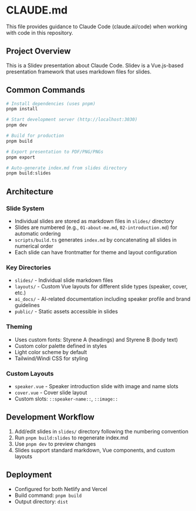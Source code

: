 # CLAUDE.md

This file provides guidance to Claude Code (claude.ai/code) when working with code in this repository.

## Project Overview

This is a Slidev presentation about Claude Code. Slidev is a Vue.js-based presentation framework that uses markdown files for slides.

## Common Commands

```bash
# Install dependencies (uses pnpm)
pnpm install

# Start development server (http://localhost:3030)
pnpm dev

# Build for production
pnpm build

# Export presentation to PDF/PNG/PNGs
pnpm export

# Auto-generate index.md from slides directory
pnpm build:slides
```

## Architecture

### Slide System
- Individual slides are stored as markdown files in `slides/` directory
- Slides are numbered (e.g., `01-about-me.md`, `02-introduction.md`) for automatic ordering
- `scripts/build.ts` generates `index.md` by concatenating all slides in numerical order
- Each slide can have frontmatter for theme and layout configuration

### Key Directories
- `slides/` - Individual slide markdown files
- `layouts/` - Custom Vue layouts for different slide types (speaker, cover, etc.)
- `ai_docs/` - AI-related documentation including speaker profile and brand guidelines
- `public/` - Static assets accessible in slides

### Theming
- Uses custom fonts: Styrene A (headings) and Styrene B (body text)
- Custom color palette defined in styles
- Light color scheme by default
- Tailwind/Windi CSS for styling

### Custom Layouts
- `speaker.vue` - Speaker introduction slide with image and name slots
- `cover.vue` - Cover slide layout
- Custom slots: `::speaker-name::`, `::image::`

## Development Workflow

1. Add/edit slides in `slides/` directory following the numbering convention
2. Run `pnpm build:slides` to regenerate index.md
3. Use `pnpm dev` to preview changes
4. Slides support standard markdown, Vue components, and custom layouts

## Deployment
- Configured for both Netlify and Vercel
- Build command: `pnpm build`
- Output directory: `dist`